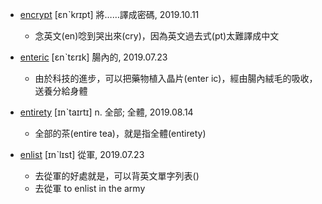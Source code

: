 - [encrypt](https://tw.dictionary.search.yahoo.com/search?p=encrypt) [ɛnˋkrɪpt] 將……譯成密碼, 2019.10.11
  - 念英文(en)唸到哭出來(cry)，因為英文過去式(pt)太難譯成中文

- [enteric](https://tw.dictionary.search.yahoo.com/search?p=enteric) [ɛnˋtɛrɪk] 腸內的, 2019.07.23
  - 由於科技的進步，可以把藥物植入晶片(enter ic)，經由腸內絨毛的吸收，送養分給身體

- [entirety](https://tw.dictionary.search.yahoo.com/search?p=entirety) [ɪnˋtaɪrtɪ] n. 全部; 全體, 2019.08.14
  - 全部的茶(entire tea)，就是指全體(entirety)
  
- [enlist](https://tw.dictionary.search.yahoo.com/search?p=enlist) [ɪnˋlɪst] 從軍, 2019.07.23
  - 去從軍的好處就是，可以背英文單字列表()
  - 去從軍 to enlist in the army
